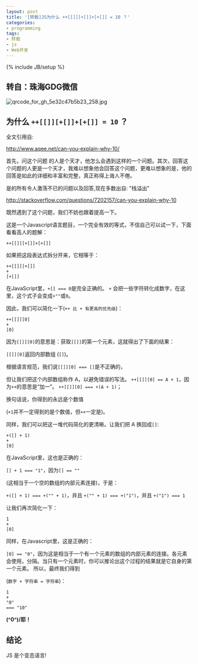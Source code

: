 ```yaml
---
layout: post
title: '[转载]JS为什么 ++[[]][+[]]+[+[]] = 10 ？'
categories:
- programming
tags:
- 转载
- js
- Web开发
---
```

{% include JB/setup %}

## 转自：珠海GDG微信
<img alt="qrcode_for_gh_5e32c47b5b23_258.jpg" src="http://zoomq.qiniudn.com/ZHGDG/design/qrcode_for_gh_5e32c47b5b23_258.jpg" />

## 为什么 `++[[]][+[]]+[+[]] = 10` ？
全文引用自:

<http://www.aqee.net/can-you-explain-why-10/>

首先，问这个问题 的人是个天才，他怎么会遇到这样的一个问题。其次，回答这个问题的人更是一个天才，我难以想象他会回答这个问题，更难以想象的是，他的回答是如此的详细和丰富和完整，真正称得上诲人不倦。

是的所有令人激荡不已的问题以及回答,现在多数出自: "栈溢出"

<http://stackoverflow.com/questions/7202157/can-you-explain-why-10>

既然遇到了这个问题，我们不妨也跟着提高一下。

这是一个Javascript语言题目，一个完全有效的等式，不信自己可以试一下，下面看看高人的题解：

    ++[[]][+[]]+[+[]]

如果把这段表达式拆分开来，它相等于：

    ++[[]][+[]]
    +
    [+[]]

在JavaScript里，`+[] === 0`是完全正确的。 `+` 会把一些字符转化成数字，在这里，这个式子会变成`+""`或`0`。

因此，我们可以简化一下(`++ 比 + 有更高的优先级`)：

    ++[[]][0]
    +
    [0]

因为`[[]][0]`的意思是：获取`[[]]`的第一个元素，这就得出了下面的结果：

`[[]][0]`返回内部数组 (`[]`)。

根据语言规范，我们说`[[]][0] === []`是不正确的，

但让我们把这个内部数组称作 A，以避免错误的写法。
`++[[]][0] == A + 1`，因为`++`的意思是“加一”。
`++[[]][0] === +(A + 1)`；

换句话说，你得到的永远是个数值

(`+1`并不一定得到的是个数值，但`++`一定是)。

同样，我们可以把这一堆代码简化的更清晰。让我们把 A 换回成`[]`:

    +([] + 1)
    +
    [0]

在JavaScript里，这也是正确的：

`[] + 1 === "1"`，因为`[] == ""`

(这相当于一个空的数组的内部元素连接)，于是：

`+([] + 1) === +("" + 1)`，并且
`+("" + 1) === +("1")`，并且
`+("1") === 1`

让我们再次简化一下：

    1
    +
    [0]

同样，在Javascript里，这是正确的：

`[0] == "0"`，因为这是相当于一个有一个元素的数组的内部元素的连接。各元素会使用，分隔。当只有一个元素时，你可以推论出这个过程的结果就是它自身的第一个元素。
所以，最终我们得到

(`数字 + 字符串 = 字符串`)：

    1
    +
    "0"
    === "10"

<strong>\(^0^)/耶！</strong>


## 结论
JS 是个变态语言!
